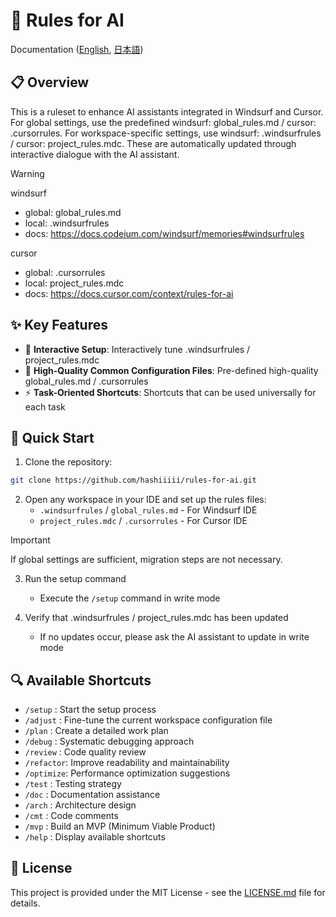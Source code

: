 # 🤖 Rules for AI

Documentation ([English](https://github.com/hashiiiii/rules-for-ai/blob/main/README.md), [日本語](https://github.com/hashiiiii/rules-for-ai/blob/main/README_JA.md))

## 📋 Overview

This is a ruleset to enhance AI assistants integrated in Windsurf and Cursor.
For global settings, use the predefined windsurf: global_rules.md / cursor: .cursorrules.
For workspace-specific settings, use windsurf: .windsurfrules / cursor: project_rules.mdc.
These are automatically updated through interactive dialogue with the AI assistant.

> [!WARNING]
>
> windsurf
> - global: global_rules.md
> - local: .windsurfrules
> - docs: https://docs.codeium.com/windsurf/memories#windsurfrules
>
> cursor
> - global: .cursorrules
> - local: project_rules.mdc
> - docs: https://docs.cursor.com/context/rules-for-ai
>

## ✨ Key Features

- 🔄 **Interactive Setup**: Interactively tune .windsurfrules / project_rules.mdc
- 📝 **High-Quality Common Configuration Files**: Pre-defined high-quality global_rules.md / .cursorrules
- ⚡ **Task-Oriented Shortcuts**: Shortcuts that can be used universally for each task

## 🚀 Quick Start

1. Clone the repository:
```bash
git clone https://github.com/hashiiiii/rules-for-ai.git
```

2. Open any workspace in your IDE and set up the rules files:
   - `.windsurfrules` / `global_rules.md` - For Windsurf IDE
   - `project_rules.mdc` / `.cursorrules` - For Cursor IDE

> [!IMPORTANT]
>
> If global settings are sufficient, migration steps are not necessary.
>

3. Run the setup command
   - Execute the `/setup` command in write mode

4. Verify that .windsurfrules / project_rules.mdc has been updated
   - If no updates occur, please ask the AI assistant to update in write mode

## 🔍 Available Shortcuts

- `/setup`   : Start the setup process
- `/adjust`  : Fine-tune the current workspace configuration file
- `/plan`    : Create a detailed work plan
- `/debug`   : Systematic debugging approach
- `/review`  : Code quality review
- `/refactor`: Improve readability and maintainability
- `/optimize`: Performance optimization suggestions
- `/test`    : Testing strategy
- `/doc`     : Documentation assistance
- `/arch`    : Architecture design
- `/cmt`     : Code comments
- `/mvp`     : Build an MVP (Minimum Viable Product)
- `/help`    : Display available shortcuts

## 📄 License

This project is provided under the MIT License - see the [LICENSE.md](LICENSE.md) file for details.
